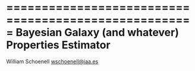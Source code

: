 =====================================================
 Bayesian Galaxy (and whatever) Properties Estimator
=====================================================

William Schoenell <wschoenell@iaa.es>
